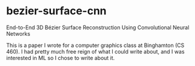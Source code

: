 # bezier-surface-cnn
End-to-End 3D Bézier Surface Reconstruction Using Convolutional Neural Networks

This is a paper I wrote for a computer graphics class at Binghamton (CS 460). I had pretty much free reign of what I could write about, and I was interested in ML so I chose to write about it.
